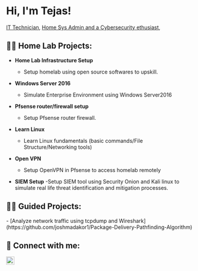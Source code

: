 <h1>Hi, I'm Tejas! <br/></h1></h2> <a href="https://www.linkedin.com/in/it-technician-tejas-patil">IT Technician</a>, <a href="https://github.com/Tejas-S-Patil/">Home Sys Admin and a Cybersecurity ethusiast</a>, </a></h2>

<h2>👨‍💻 Home Lab Projects:</h2>

- <b>Home Lab Infrastructure Setup</b>
  - Setup homelab using open source softwares to upskill.

- <b>Windows Server 2016 </b>
  - Simulate Enterprise Environment using Windows Server2016

- <b>Pfsense router/firewall setup</b>
  - Setup Pfsense router firewall.

- <b>Learn Linux</b>
  - Learn Linux fundamentals (basic commands/File Structure/Networking tools)
  
- <b>Open VPN</b>
  - Setup OpenVPN in Pfsense to access homelab remotely

-  <b>SIEM Setup</b>
  -Setup SIEM tool using Security Onion and Kali linux to simulate real life threat identification and mitigation processes.

  

<h2>👨‍💻 Guided Projects:</h2>
  - [Analyze network traffic using tcpdump and Wireshark](https://github.com/joshmadakor1/Package-Delivery-Pathfinding-Algorithm)
  
<h2> 🤳 Connect with me:</h2>

[<img align="left" alt="JoshMadakor | LinkedIn" width="22px" src="https://cdn.jsdelivr.net/npm/simple-icons@v3/icons/linkedin.svg" />][linkedin]

[linkedin]: https://www.linkedin.com/in/it-technician-tejas-patil




